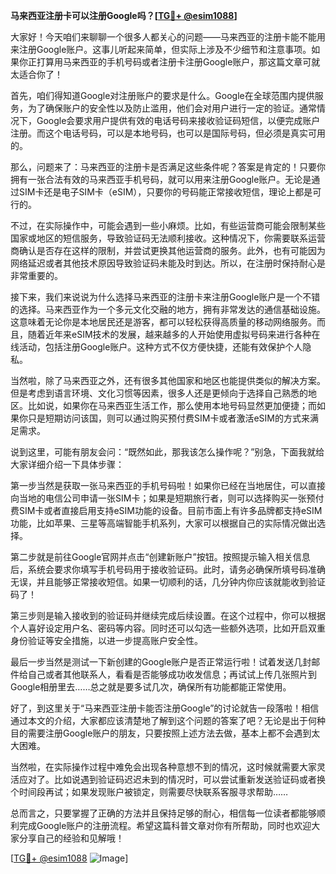 **马来西亚注册卡可以注册Google吗？[[TG💪+ @esim1088](https://t.me/s/esim1088)]**

大家好！今天咱们来聊聊一个很多人都关心的问题——马来西亚的注册卡能不能用来注册Google账户。这事儿听起来简单，但实际上涉及不少细节和注意事项。如果你正打算用马来西亚的手机号码或者注册卡注册Google账户，那这篇文章可就太适合你了！

首先，咱们得知道Google对注册账户的要求是什么。Google在全球范围内提供服务，为了确保账户的安全性以及防止滥用，他们会对用户进行一定的验证。通常情况下，Google会要求用户提供有效的电话号码来接收验证码短信，以便完成账户注册。而这个电话号码，可以是本地号码，也可以是国际号码，但必须是真实可用的。

那么，问题来了：马来西亚的注册卡是否满足这些条件呢？答案是肯定的！只要你拥有一张合法有效的马来西亚手机号码，就可以用来注册Google账户。无论是通过SIM卡还是电子SIM卡（eSIM），只要你的号码能正常接收短信，理论上都是可行的。

不过，在实际操作中，可能会遇到一些小麻烦。比如，有些运营商可能会限制某些国家或地区的短信服务，导致验证码无法顺利接收。这种情况下，你需要联系运营商确认是否存在这样的限制，并尝试更换其他运营商的服务。此外，也有可能因为网络延迟或者其他技术原因导致验证码未能及时到达。所以，在注册时保持耐心是非常重要的。

接下来，我们来说说为什么选择马来西亚的注册卡来注册Google账户是一个不错的选择。马来西亚作为一个多元文化交融的地方，拥有非常发达的通信基础设施。这意味着无论你是本地居民还是游客，都可以轻松获得高质量的移动网络服务。而且，随着近年来eSIM技术的发展，越来越多的人开始使用虚拟号码来进行各种在线活动，包括注册Google账户。这种方式不仅方便快捷，还能有效保护个人隐私。

当然啦，除了马来西亚之外，还有很多其他国家和地区也能提供类似的解决方案。但是考虑到语言环境、文化习惯等因素，很多人还是更倾向于选择自己熟悉的地区。比如说，如果你在马来西亚生活工作，那么使用本地号码显然更加便捷；而如果你只是短期访问该国，则可以通过购买预付费SIM卡或者激活eSIM的方式来满足需求。

说到这里，可能有朋友会问：“既然如此，那我该怎么操作呢？”别急，下面我就给大家详细介绍一下具体步骤：

第一步当然是获取一张马来西亚的手机号码啦！如果你已经在当地居住，可以直接向当地的电信公司申请一张SIM卡；如果是短期旅行者，则可以选择购买一张预付费SIM卡或者直接启用支持eSIM功能的设备。目前市面上有许多品牌都支持eSIM功能，比如苹果、三星等高端智能手机系列，大家可以根据自己的实际情况做出选择。

第二步就是前往Google官网并点击“创建新账户”按钮。按照提示输入相关信息后，系统会要求你填写手机号码用于接收验证码。此时，请务必确保所填号码准确无误，并且能够正常接收短信。如果一切顺利的话，几分钟内你应该就能收到验证码了！

第三步则是输入接收到的验证码并继续完成后续设置。在这个过程中，你可以根据个人喜好设定用户名、密码等内容。同时还可以勾选一些额外选项，比如开启双重身份验证等安全措施，以进一步提高账户安全性。

最后一步当然是测试一下新创建的Google账户是否正常运行啦！试着发送几封邮件给自己或者其他联系人，看看是否能够成功收发信息；再试试上传几张照片到Google相册里去……总之就是要多试几次，确保所有功能都能正常使用。

好了，到这里关于“马来西亚注册卡能否注册Google”的讨论就告一段落啦！相信通过本文的介绍，大家都应该清楚地了解到这个问题的答案了吧？无论是出于何种目的需要注册Google账户的朋友，只要按照上述方法去做，基本上都不会遇到太大困难。

当然啦，在实际操作过程中难免会出现各种意想不到的情况，这时候就需要大家灵活应对了。比如说遇到验证码迟迟未到的情况时，可以尝试重新发送验证码或者换个时间段再试；如果发现账户被锁定，则需要尽快联系客服寻求帮助……

总而言之，只要掌握了正确的方法并且保持足够的耐心，相信每一位读者都能够顺利完成Google账户的注册流程。希望这篇科普文章对你有所帮助，同时也欢迎大家分享自己的经验和见解哦！

[[TG💪+ @esim1088](https://t.me/s/esim1088) ![Image](https://i.postimg.cc/4NQfJmqS/Snipaste-2025-05-13-00-14-12.png)]